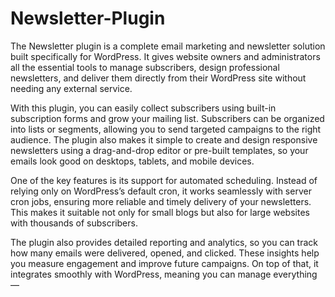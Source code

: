 # Newsletter-Plugin
The Newsletter plugin is a complete email marketing and newsletter solution built specifically for WordPress. It gives website owners and administrators all the essential tools to manage subscribers, design professional newsletters, and deliver them directly from their WordPress site without needing any external service.

With this plugin, you can easily collect subscribers using built-in subscription forms and grow your mailing list. Subscribers can be organized into lists or segments, allowing you to send targeted campaigns to the right audience. The plugin also makes it simple to create and design responsive newsletters using a drag-and-drop editor or pre-built templates, so your emails look good on desktops, tablets, and mobile devices.

One of the key features is its support for automated scheduling. Instead of relying only on WordPress’s default cron, it works seamlessly with server cron jobs, ensuring more reliable and timely delivery of your newsletters. This makes it suitable not only for small blogs but also for large websites with thousands of subscribers.

The plugin also provides detailed reporting and analytics, so you can track how many emails were delivered, opened, and clicked. These insights help you measure engagement and improve future campaigns. On top of that, it integrates smoothly with WordPress, meaning you can manage everything—
